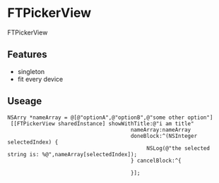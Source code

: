 # FTPickerView
FTPickerView

## Features
- singleton
- fit every device

## Useage

```
NSArry *nameArray = @[@"optionA",@"optionB",@"some other option"]
 [[FTPickerView sharedInstance] showWithTitle:@"i am title"
                                       nameArray:nameArray
                                       doneBlock:^(NSInteger selectedIndex) {
                                       		NSLog(@"the selected string is: %@",nameArray[selectedIndex]);
                                       } cancelBlock:^{

                                       }];

